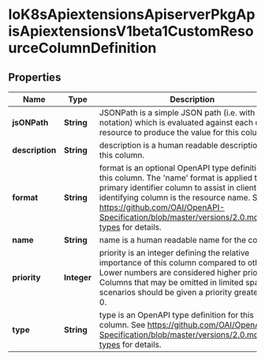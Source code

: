 
# IoK8sApiextensionsApiserverPkgApisApiextensionsV1beta1CustomResourceColumnDefinition

## Properties
Name | Type | Description | Notes
------------ | ------------- | ------------- | -------------
**jsONPath** | **String** | JSONPath is a simple JSON path (i.e. with array notation) which is evaluated against each custom resource to produce the value for this column. | 
**description** | **String** | description is a human readable description of this column. |  [optional]
**format** | **String** | format is an optional OpenAPI type definition for this column. The &#39;name&#39; format is applied to the primary identifier column to assist in clients identifying column is the resource name. See https://github.com/OAI/OpenAPI-Specification/blob/master/versions/2.0.md#data-types for details. |  [optional]
**name** | **String** | name is a human readable name for the column. | 
**priority** | **Integer** | priority is an integer defining the relative importance of this column compared to others. Lower numbers are considered higher priority. Columns that may be omitted in limited space scenarios should be given a priority greater than 0. |  [optional]
**type** | **String** | type is an OpenAPI type definition for this column. See https://github.com/OAI/OpenAPI-Specification/blob/master/versions/2.0.md#data-types for details. | 




